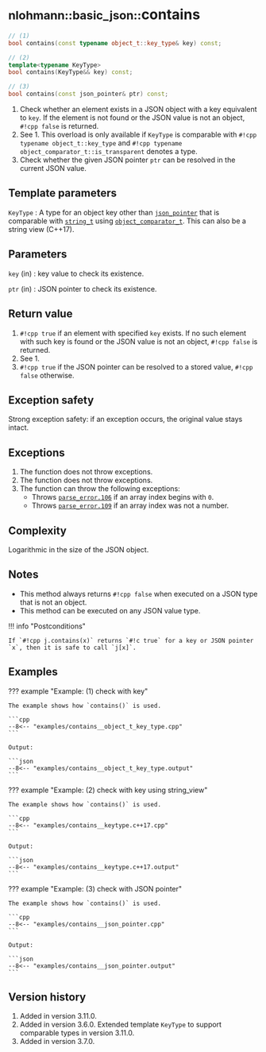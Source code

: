 # <small>nlohmann::basic_json::</small>contains

```cpp
// (1)
bool contains(const typename object_t::key_type& key) const;

// (2)
template<typename KeyType>
bool contains(KeyType&& key) const;

// (3)
bool contains(const json_pointer& ptr) const;
```

1. Check whether an element exists in a JSON object with a key equivalent to `key`. If the element is not found or the
   JSON value is not an object, `#!cpp false` is returned.
2. See 1. This overload is only available if `KeyType` is comparable with `#!cpp typename object_t::key_type` and
   `#!cpp typename object_comparator_t::is_transparent` denotes a type.
3. Check whether the given JSON pointer `ptr` can be resolved in the current JSON value.

## Template parameters

`KeyType`
:   A type for an object key other than [`json_pointer`](../json_pointer/index.md) that is comparable with
    [`string_t`](string_t.md) using  [`object_comparator_t`](object_comparator_t.md).
    This can also be a string view (C++17).

## Parameters

`key` (in)
:   key value to check its existence.

`ptr` (in)
:   JSON pointer to check its existence.

## Return value

1. `#!cpp true` if an element with specified `key` exists. If no such element with such key is found or the JSON value
   is not an object, `#!cpp false` is returned.
2. See 1.
3. `#!cpp true` if the JSON pointer can be resolved to a stored value, `#!cpp false` otherwise.

## Exception safety

Strong exception safety: if an exception occurs, the original value stays intact.

## Exceptions

1. The function does not throw exceptions.
2. The function does not throw exceptions.
3. The function can throw the following exceptions:
    - Throws [`parse_error.106`](../../home/exceptions.md#jsonexceptionparse_error106) if an array index begins with
      `0`.
    - Throws [`parse_error.109`](../../home/exceptions.md#jsonexceptionparse_error109) if an array index was not a
      number.

## Complexity

Logarithmic in the size of the JSON object.

## Notes

- This method always returns `#!cpp false` when executed on a JSON type that is not an object.
- This method can be executed on any JSON value type.

!!! info "Postconditions"

    If `#!cpp j.contains(x)` returns `#!c true` for a key or JSON pointer `x`, then it is safe to call `j[x]`.

## Examples

??? example "Example: (1) check with key"

    The example shows how `contains()` is used.

    ```cpp
    --8<-- "examples/contains__object_t_key_type.cpp"
    ```

    Output:

    ```json
    --8<-- "examples/contains__object_t_key_type.output"
    ```

??? example "Example: (2) check with key using string_view"

    The example shows how `contains()` is used.

    ```cpp
    --8<-- "examples/contains__keytype.c++17.cpp"
    ```

    Output:

    ```json
    --8<-- "examples/contains__keytype.c++17.output"
    ```

??? example "Example: (3) check with JSON pointer"

    The example shows how `contains()` is used.

    ```cpp
    --8<-- "examples/contains__json_pointer.cpp"
    ```

    Output:

    ```json
    --8<-- "examples/contains__json_pointer.output"
    ```

## Version history

1. Added in version 3.11.0.
2. Added in version 3.6.0. Extended template `KeyType` to support comparable types in version 3.11.0.
3. Added in version 3.7.0.
